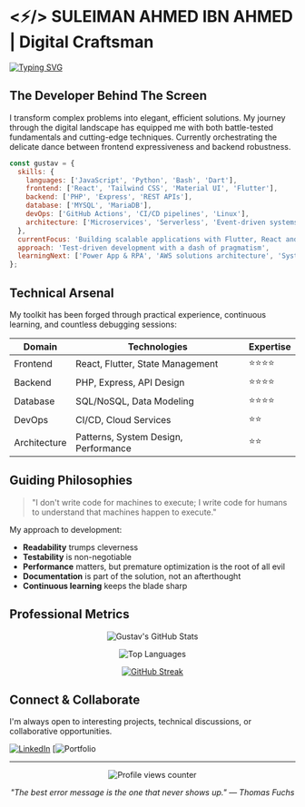 # <⚡/> SULEIMAN AHMED IBN AHMED | Digital Craftsman

[![Typing SVG](https://readme-typing-svg.demolab.com?font=Fira+Code&pause=1000&width=435&lines=Solving+problems+with+elegant+code;Building+tomorrow's+web+today;Turning+coffee+into+functions)](https://git.io/typing-svg)

## The Developer Behind The Screen

I transform complex problems into elegant, efficient solutions. My journey through the digital landscape has equipped me with both battle-tested fundamentals and cutting-edge techniques. Currently orchestrating the delicate dance between frontend expressiveness and backend robustness.

```javascript
const gustav = {
  skills: {
    languages: ['JavaScript', 'Python', 'Bash', 'Dart'],
    frontend: ['React', 'Tailwind CSS', 'Material UI', 'Flutter'],
    backend: ['PHP', 'Express', 'REST APIs'],
    database: ['MYSQL', 'MariaDB'],
    devOps: ['GitHub Actions', 'CI/CD pipelines', 'Linux'],
    architecture: ['Microservices', 'Serverless', 'Event-driven systems']
  },
  currentFocus: 'Building scalable applications with Flutter, React and cloud infrastructure',
  approach: 'Test-driven development with a dash of pragmatism',
  learningNext: ['Power App & RPA', 'AWS solutions architecture', 'System design at scale']
};
```

## Technical Arsenal

My toolkit has been forged through practical experience, continuous learning, and countless debugging sessions:

| Domain | Technologies | Expertise |
|--------|--------------|-----------|
| Frontend | React, Flutter, State Management | ⭐⭐⭐⭐ |
| Backend | PHP, Express, API Design | ⭐⭐⭐⭐ |
| Database | SQL/NoSQL, Data Modeling | ⭐⭐⭐⭐ |
| DevOps | CI/CD, Cloud Services | ⭐⭐ |
| Architecture | Patterns, System Design, Performance | ⭐⭐ |

## Guiding Philosophies

> "I don't write code for machines to execute; I write code for humans to understand that machines happen to execute."

My approach to development:

- **Readability** trumps cleverness
- **Testability** is non-negotiable
- **Performance** matters, but premature optimization is the root of all evil
- **Documentation** is part of the solution, not an afterthought
- **Continuous learning** keeps the blade sharp

## Professional Metrics

<div align="center">
  
![Gustav's GitHub Stats](https://github-readme-stats.vercel.app/api?username=gustav2k22&show_icons=true&theme=dracula&hide_border=true&count_private=true)

![Top Languages](https://github-readme-stats.vercel.app/api/top-langs/?username=gustav2k22&layout=compact&theme=dracula&hide_border=true)

[![GitHub Streak](https://github-readme-streak-stats.herokuapp.com/?user=gustav2k22&theme=dracula&hide_border=true)](https://git.io/streak-stats)
  
</div>

## Connect & Collaborate

I'm always open to interesting projects, technical discussions, or collaborative opportunities.

[![LinkedIn](https://img.shields.io/badge/LinkedIn-0077B5?style=for-the-badge&logo=linkedin&logoColor=white)](https://www.linkedin.com/in/ahmed-suleiman-652251298/)
[![Portfolio](https://github.com/gustav2k22)

---

<div align="center">
  <img src="https://komarev.com/ghpvc/?username=gustav2k22&style=flat-square&color=blue" alt="Profile views counter"/>
  
  *"The best error message is the one that never shows up." — Thomas Fuchs*
</div>
